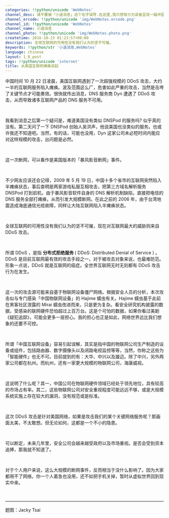 ```yaml
---
categories: !!python/unicode 'WebNotes'
channel_desc: 请不要被「小道消息」这个名字误导.在这里,我只想努力为读者呈现一幅中国互联网的清明上河图.
channel_ercode: !!python/unicode 'img/WebNotes.ercode.png'
channel_id: !!python/unicode 'WebNotes'
channel_name: 小道消息
channel_photo: !!python/unicode 'img/WebNotes.photo.png'
createtime: 2016-10-23 01:23:57+00:00
description: 全球互联网的可用性没有我们认为的坚不可摧。
keywords: !!python/str '小道消息,WebNotes'
language: chinese
layout: 1_0_post
tags: !!python/unicode 'internet'
title: 从美国互联网瘫痪说起
---
```

<div class="rich_media_content" id="js_content">
<p>
         中国时间 10 月 22 日凌晨，美国互联网遇到了一次超强规模的 DDoS 攻击，大约一半的互联网服务陷入瘫痪。波及范围这么广，危害如此严重的攻击，当然是击垮了关键节点才可能奏效。很快就传出消息，DNS 服务商 Dyn 遭遇了 DDoS 攻击，从而导致诸多互联网产品的 DNS 服务不可用。
        </p>
<p>
<br/>
</p>
<p>
         我看到消息之后第一个疑问是，难道美国没有类似 DNSPod 的服务吗? 似乎真的没有。第二天问了一下 DNSPod 创始人吴洪声，他说美国也没类似的服务。也或许我还不知道吧。当然，有的话，可能也没用，Dyn 这家公司未必短时间内能应对这样规模的攻击，出问题是必然。
        </p>
<p>
<br/>
</p>
<p>
         这一次断网，可以看作是美国版本的「暴风影音断网」事件。
        </p>
<p>
<br/>
</p>
<p>
         不少网友应该还会记得，2009 年 5 月 19 日，中国十多个省市的互联网突然陷入半瘫痪状态，事后查明是两家游戏私服互相攻击，把第三方域名解析服务 DNSPod 打到宕机，由于暴风影音软件自身的 DNS 解析机制缺陷，直接把电信的 DNS 服务全部打瘫痪，从而引发大规模断网。在此之前的 2006 年，由于台湾地震造成海底通信光缆故障，同样让大陆互联网陷入半瘫痪状态。
        </p>
<p>
<br/>
</p>
<p>
         全球互联网的可用性没有我们认为的坚不可摧，现在对互联网最大的威胁则来自 DDoS 攻击。
        </p>
<p>
<br/>
</p>
<p>
         所谓 DDoS ，是指
         <strong>
          分布式拒绝服务
         </strong>
         ( DDoS: Distributed Denial of Service ) 。DDoS 是目前互联网最有效的攻击手段之一，对于被攻击对象来说，也最难防范。形象一点说，DDoS 就是互联网的癌症。全世界互联网无时无刻都有 DDoS 攻击行为在发生。
        </p>
<p>
<br/>
</p>
<p>
         这一次的攻击源可能来自基于物联网设备僵尸网络。根据安全人员的分析，本次攻击似与专门感染「中国物联网设备」的 Hajime 蠕虫有关。Hajime 蠕虫基于此前在黑客社区泄露的 Mirai 蠕虫改进而来，只是更为复杂。看安全研究机构披露的数据，受感染的联网硬件恐怕超过上百万台。这是个可怕的数据，如果你看过美剧《疑犯追踪》，可能会更多一层担心。我的担心也正是如此，网络世界远比我们想象的还要不可控。
        </p>
<p>
<br/>
</p>
<p>
         所谓「中国互联网设备」容易引起误解，其实是指中国的物联网公司生产制造的设备或组件，包括路由器、数字摄像头以及闭路电视监控等等，当然，你称之这些为「智能硬件」也无不可。目前提到的有：大华、中兴以及雄迈。除了中兴，另外两家公司都在杭州。而杭州，还有一家更大规模的物联网公司，海康威视。
        </p>
<p>
<br/>
</p>
<p>
         这说明了什么呢？其一，中国公司在物联网硬件领域已经处于领先地位，具有较高的市场占有率。其二，这些物联网公司对安全重视程度可能远远不够，或是大规模系统实施上存在较大的漏洞，没有规范或是标准。
        </p>
<p>
<br/>
</p>
<p>
         这次 DDoS 攻击是针对美国网络，如果是攻击我们的某个关键网络服务呢？那画面太美，不太敢想。但无论如何，这都是一个不小的隐患。
        </p>
<p>
<br/>
</p>
<p>
         可以断定，未来几年里，安全公司会越来越受政府以及市场重视。是否会受到资本追捧，那我就不知道了。
        </p>
<p>
<br/>
</p>
<p>
         对于个人用户来说，这么大规模的断网事件，反而相当于没什么影响了。因为大家都用不了网络，你一个人着急也没用，还不如把手机关掉，暂时从虚拟世界回到现实中来。
        </p>
<p>
<br/>
</p>
<hr style="font-family: Lato, Helvetica, Arial, freesans, clean, sans-serif; border-right-width: 0px; border-bottom-width: 0px; border-left-width: 0px; border-top-style: solid; border-top-color: rgb(234, 234, 234); height: 1px; margin-top: 1em; margin-bottom: 1em; color: rgb(51, 51, 51); font-size: 16px; white-space: normal;"/>
<p>
         题图：Jacky Tsai
        </p>
<p>
<br/>
</p>
</div>